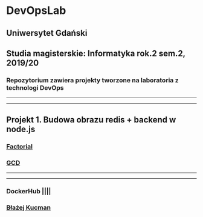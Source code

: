 # DevOpsLab
## Uniwersytet Gdański
## Studia magisterskie: Informatyka rok.2 sem.2, 2019/20
### Repozytorium zawiera projekty tworzone na laboratoria z technologi DevOps
 ___
 ---
## Projekt 1. Budowa obrazu redis + backend w node.js
### [Factorial](https://github.com/kucmeno/DevOpsLab/tree/master/factorial)
### [GCD](https://github.com/kucmeno/DevOpsLab/tree/master/gcd)
 ___
 ---
### DockerHub [||||](https://hub.docker.com/u/kucmeno)
### [Błażej Kucman](https://github.com/kucmeno)